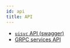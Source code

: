 ```yaml
---
id: api
title: API
---
```


- [`uisvc` API (swagger)](/swagger/index.html)
- [GRPC services API](/grpc/)

